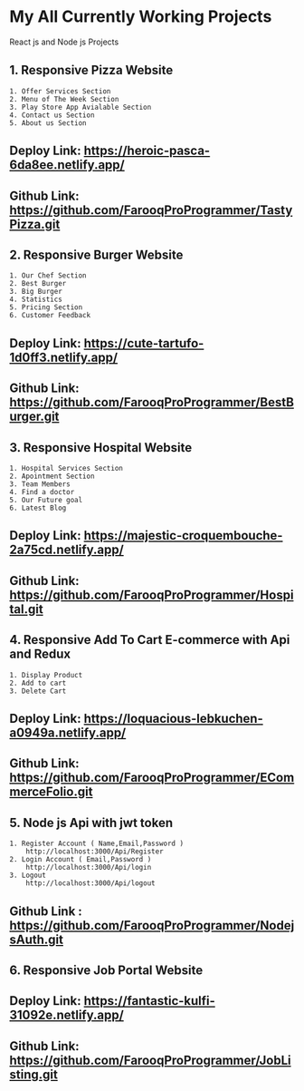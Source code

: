 
# My All Currently Working Projects

React js and Node js Projects


## 1.  Responsive Pizza Website

    1. Offer Services Section
    2. Menu of The Week Section
    3. Play Store App Avialable Section
    4. Contact us Section
    5. About us Section
##   Deploy Link: https://heroic-pasca-6da8ee.netlify.app/
##   Github Link: https://github.com/FarooqProProgrammer/TastyPizza.git



## 2.  Responsive Burger Website

    1. Our Chef Section
    2. Best Burger
    3. Big Burger
    4. Statistics
    5. Pricing Section
    6. Customer Feedback
##   Deploy Link: https://cute-tartufo-1d0ff3.netlify.app/
##   Github Link: https://github.com/FarooqProProgrammer/BestBurger.git


## 3.  Responsive Hospital Website

    1. Hospital Services Section
    2. Apointment Section
    3. Team Members
    4. Find a doctor
    5. Our Future goal
    6. Latest Blog
##   Deploy Link: https://majestic-croquembouche-2a75cd.netlify.app/
##   Github Link: https://github.com/FarooqProProgrammer/Hospital.git


## 4.  Responsive Add To Cart E-commerce with Api and Redux

    1. Display Product
    2. Add to cart
    3. Delete Cart
    
##   Deploy Link: https://loquacious-lebkuchen-a0949a.netlify.app/
##   Github Link: https://github.com/FarooqProProgrammer/ECommerceFolio.git

## 5.  Node js Api with jwt token

    1. Register Account ( Name,Email,Password ) 
        http://localhost:3000/Api/Register
    2. Login Account ( Email,Password )
        http://localhost:3000/Api/login
    3. Logout 
        http://localhost:3000/Api/logout
    
##   Github Link : https://github.com/FarooqProProgrammer/NodejsAuth.git


  
## 6.  Responsive Job Portal Website

    
##   Deploy Link:  https://fantastic-kulfi-31092e.netlify.app/
##   Github Link: https://github.com/FarooqProProgrammer/JobListing.git




